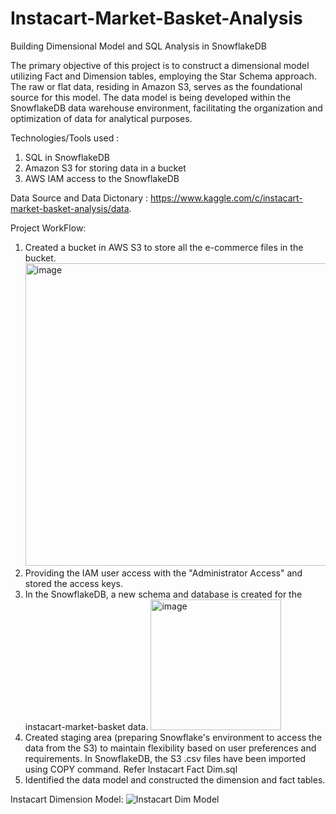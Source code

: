 # Instacart-Market-Basket-Analysis
Building Dimensional Model and SQL Analysis in SnowflakeDB

The primary objective of this project is to construct a dimensional model utilizing Fact and Dimension tables, employing the Star Schema approach. The raw or flat data, residing in Amazon S3, serves as the foundational source for this model. The data model is being developed within the SnowflakeDB data warehouse environment, facilitating the organization and optimization of data for analytical purposes. 

Technologies/Tools used : 
1. SQL in SnowflakeDB
2. Amazon S3 for storing data in a bucket
3. AWS IAM access to the SnowflakeDB
   
Data Source and Data Dictonary : https://www.kaggle.com/c/instacart-market-basket-analysis/data.

Project WorkFlow:
1. Created a bucket in AWS S3 to store all the e-commerce files in the bucket.
   <img width="484" alt="image" src="https://github.com/sarutlaa/Instacart-Market-Basket-Analysis/assets/141533429/d91f712f-3728-4a7b-9ff4-7be62c6a7696">
2. Providing the IAM user access with the "Administrator Access" and stored the access keys.
3. In the SnowflakeDB, a new schema and database is created for the instacart-market-basket data.
   <img width="209" alt="image" src="https://github.com/sarutlaa/Instacart-Market-Basket-Analysis/assets/141533429/97a85c7d-e98a-454e-80e2-a8701a6ff206">
4. Created staging area (preparing Snowflake's environment to access the data from the S3) to maintain flexibility based on user preferences and requirements. In SnowflakeDB, the S3 .csv files have been imported using COPY command. Refer Instacart Fact Dim.sql
5. Identified the data model and constructed the dimension and fact tables.

Instacart Dimension Model:
![Instacart Dim Model](https://github.com/sarutlaa/Instacart-Market-Basket-Analysis/assets/141533429/be98d5ae-df11-4f37-af78-84fd61e73f07)





